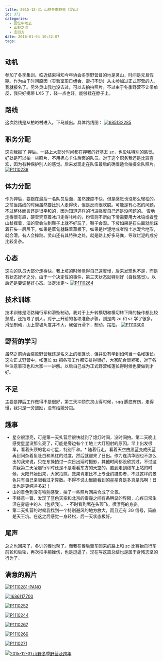 ```yaml
---
title: 2015-12-31 山野冬季野营（灵山）
id: 371
categories:
  - 回忆中老去
  - 山野之间
  - 走四方
date: 2016-01-04 10:32:07
tags:
---
```


## 动机

参加了冬季集训，临近结束得知今年协会冬季野营目的地是灵山，时间是元旦假期。作为由于时间原因（实验室周日组会，雷打不动）从未参加过正式野营的人，我就报名了。另外灵山我也没去过，可以去拍拍照片。不过由于冬季野营不让带单反，我只好携带 LX5 了，轻一点也好，能够挂在脖子上。

## 路线

这次路线是从柏峪村进入，下马威出。具体路线图：
[![985132285](http://www.formalscience.com/blog/wp-content/uploads/2016/01/985132285-1024x594.jpg)](http://www.formalscience.com/blog/wp-content/uploads/2016/01/985132285.jpg)

## 职务分配

这次我报了 押后。一路上大部分时间都在押我的好基友 zc，也没啥特别的感觉。好处是可以拍一些照片，不用担心卡住后面的队员。对于这个职务我还是比较喜欢，因为有种保护别人的感觉。后来发现走在队伍最后的确很适合拍摄全队照片。
[![P1110239](http://www.formalscience.com/blog/wp-content/uploads/2016/01/P1110239-1024x684.jpg)](http://www.formalscience.com/blog/wp-content/uploads/2016/01/P1110239.jpg)

## 体力分配

作为押后，要跟在最后一名队员后面，虽然速度不快，但是感觉也没那么轻松的。之前当路线的时候虽然要比别人走得快，但是反而很欢脱。可能是有心态的问题，不过整体而言还是很平和的，因为知道这样的行进强度自己还是没问题的。 雪地走得很有趣，硬雪壳穿着冰爪走得咔咔的，粉雪则不断向下滑需要用大冰镐或者登山杖撑着，湿的雪会沾到鞋子上就不好玩了，鞋子会湿。下坡如果是石头面就能踩着石头一层层下，如果是草甸就踩着草根下，如果是烂泥地或者粉土冰混合地形，就会滑，有人会摔跤。灵山还有其特殊之处，就是路上好多马粪，导致烂泥的成分比较复杂。

## 心态

这次的队员大部分走得快，我上坡的时候觉得自己速度慢，后来发现也不是，而是有状态好坏之分，由于一个决定性的事件，第三天状态就特别好（自我感觉）。以后还是要调整好心态。淡定淡定～ 
[![P1110264](http://www.formalscience.com/blog/wp-content/uploads/2016/01/P1110264-1024x684.jpg)](http://www.formalscience.com/blog/wp-content/uploads/2016/01/P1110264.jpg)

## 技术训练

技术训练是沿路绳行军和滑坠制动，我对于上升转横切和横切转下降的操作都比较熟悉，还指导了别人。对于上升前的各项准备步骤，则是向 zc 和 sz 学了很多。滑坠制动，山上雪坡角度并不大，我强行滑下，制动，摆拍。 
[![P1110300](http://www.formalscience.com/blog/wp-content/uploads/2016/01/P1110300-1024x684.jpg)](http://www.formalscience.com/blog/wp-content/uploads/2016/01/P1110300.jpg)

## 野营的学习

虽然之前协会腐败野营我还是名义上的帐篷长，但并没有学到如何当一名帐篷长。这次正式野营中，帐篷长 sz 把各项工作都安排得很好，大家配合很紧密，对于各种注意事项也和大家一一讲解。以后自己成为正式野营帐篷长得时候也要做到才好。

## 不足

主要是押后工作做得不是很好，第三天冲顶东灵山得时候，sqq 脚底有伤，走得慢，我只是一旁鼓励，没有给她分包。

## 趣事

*   星空很漂亮，可是第一天扎营后很快就到了熄灯时间，没时间拍。第二天晚上感觉星星没那么亮了，可能是旁边有个工地上大灯照射的原因。早上出发很早，看着头顶的北斗七星，特别平和。*   随着行走，看着天空由黑蓝变成灰蓝再到间杂着鱼肚白和黑红的过度，然后就迎来了日出。作为连清华园也不怎么出的我来说，只在东操拍过一次日出延时摄影，其他时间都没欣赏过。不过这次我第二天凌晨行军时还是不是看看东方的天空的，直到走到缆车上站的时候，太阳开始出来，大家拍照。效果肯定比不上专业的摄影者，不过这样的景色只有自己亲眼看过才算数。不得不说山里能看到的星星真是多真是亮啊！日出也是更纯净多彩！
*   山的景色到没有特别感受，拍了一些照片回来合成了全景。
*   不经意一瞥，发现了蓝色天空和北京的雾霾之间有条明显的界限，心疼日常生活在雾霾中的人（包括我）。 - 不时看到鹰在头顶飞，很漂亮的身姿。
*   第二天扎营的时候我找到一个特别避风的地方放大，而且还有 3G 信号，简直是天王坑。在这之后感觉一身轻松，后一天状态极好。

## 尾声

总之也回来了，冬训的餐也聚了。而我在餐后骑车回来的路上和 zc 比赛抬自行车前轮和后轮，再次把手腕挫伤，也是逗逼了。现在写这篇总结也是属于身残志坚的行为了。

## 满意的照片

[![P1110281-PANO](http://www.formalscience.com/blog/wp-content/uploads/2016/01/P1110281-PANO-1024x302.jpg)](http://www.formalscience.com/blog/wp-content/uploads/2016/01/P1110281-PANO.jpg)

[![1686117700](http://www.formalscience.com/blog/wp-content/uploads/2016/01/1686117700-1024x768.jpg)](http://www.formalscience.com/blog/wp-content/uploads/2016/01/1686117700.jpg)

[![P1110252](http://www.formalscience.com/blog/wp-content/uploads/2016/01/P1110252-1024x684.jpg)](http://www.formalscience.com/blog/wp-content/uploads/2016/01/P1110252.jpg)

[![P1110244](http://www.formalscience.com/blog/wp-content/uploads/2016/01/P1110244-1024x684.jpg)](http://www.formalscience.com/blog/wp-content/uploads/2016/01/P1110244.jpg)

[![P1110267](http://www.formalscience.com/blog/wp-content/uploads/2016/01/P1110267-1024x684.jpg)](http://www.formalscience.com/blog/wp-content/uploads/2016/01/P1110267.jpg)

[![P1110269](http://www.formalscience.com/blog/wp-content/uploads/2016/01/P1110269-1024x684.jpg)](http://www.formalscience.com/blog/wp-content/uploads/2016/01/P1110269.jpg)

[![P1110271](http://www.formalscience.com/blog/wp-content/uploads/2016/01/P1110271-1024x684.jpg)](http://www.formalscience.com/blog/wp-content/uploads/2016/01/P1110271.jpg)

[![2015-12-31 山野冬季野营及跨年](http://www.formalscience.com/blog/wp-content/uploads/2016/01/2015-12-31-山野冬季野营及跨年-1024x640.jpg)](http://www.formalscience.com/blog/wp-content/uploads/2016/01/2015-12-31-山野冬季野营及跨年.jpg)
